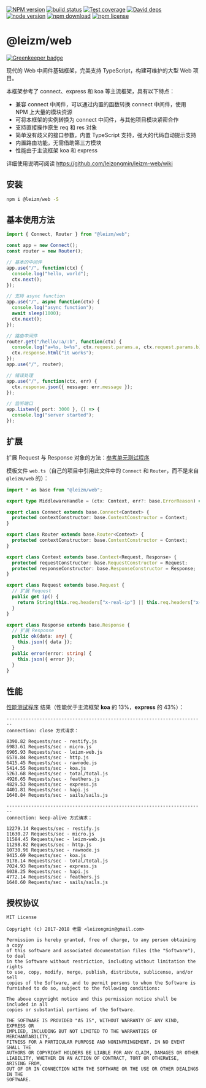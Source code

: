 [![NPM version][npm-image]][npm-url]
[![build status][travis-image]][travis-url]
[![Test coverage][coveralls-image]][coveralls-url]
[![David deps][david-image]][david-url]
[![node version][node-image]][node-url]
[![npm download][download-image]][download-url]
[![npm license][license-image]][download-url]

[npm-image]: https://img.shields.io/npm/v/@leizm/web.svg?style=flat-square
[npm-url]: https://npmjs.org/package/@leizm/web
[travis-image]: https://img.shields.io/travis/leizongmin/leizm-web.svg?style=flat-square
[travis-url]: https://travis-ci.org/leizongmin/leizm-web
[coveralls-image]: https://img.shields.io/coveralls/leizongmin/leizm-web.svg?style=flat-square
[coveralls-url]: https://coveralls.io/r/leizongmin/leizm-web?branch=master
[david-image]: https://img.shields.io/david/leizongmin/leizm-web.svg?style=flat-square
[david-url]: https://david-dm.org/leizongmin/leizm-web
[node-image]: https://img.shields.io/badge/node.js-%3E=_8.9-green.svg?style=flat-square
[node-url]: http://nodejs.org/download/
[download-image]: https://img.shields.io/npm/dm/@leizm/web.svg?style=flat-square
[download-url]: https://npmjs.org/package/@leizm/web
[license-image]: https://img.shields.io/npm/l/@leizm/web.svg

# @leizm/web

[![Greenkeeper badge](https://badges.greenkeeper.io/leizongmin/leizm-web.svg)](https://greenkeeper.io/)

现代的 Web 中间件基础框架，完美支持 TypeScript，构建可维护的大型 Web 项目。

本框架参考了 connect、express 和 koa 等主流框架，具有以下特点：

* 兼容 connect 中间件，可以通过内置的函数转换 connect 中间件，使用 NPM 上大量的模块资源
* 可将本框架的实例转换为 connect 中间件，与其他项目模块紧密合作
* 支持直接操作原生 req 和 res 对象
* 简单没有歧义的接口参数，内置 TypeScript 支持，强大的代码自动提示支持
* 内置路由功能，无需借助第三方模块
* 性能由于主流框架 koa 和 express

详细使用说明可阅读 https://github.com/leizongmin/leizm-web/wiki

## 安装

```bash
npm i @leizm/web -S
```

## 基本使用方法

```typescript
import { Connect, Router } from "@leizm/web";

const app = new Connect();
const router = new Router();

// 基本的中间件
app.use("/", function(ctx) {
  console.log("hello, world");
  ctx.next();
});

// 支持 async function
app.use("/", async function(ctx) {
  console.log("async function");
  await sleep(1000);
  ctx.next();
});

// 路由中间件
router.get("/hello/:a/:b", function(ctx) {
  console.log("a=%s, b=%s", ctx.request.params.a, ctx.request.params.b);
  ctx.response.html("it works");
});
app.use("/", router);

// 错误处理
app.use("/", function(ctx, err) {
  ctx.response.json({ message: err.message });
});

// 监听端口
app.listen({ port: 3000 }, () => {
  console.log("server started");
});
```

## 扩展

扩展 Request 与 Response 对象的方法：[参考单元测试程序](https://github.com/leizongmin/leizm-web/blob/master/src/test/extends.test.ts)

模板文件 `web.ts`（自己的项目中引用此文件中的 `Connect` 和 `Router`，而不是来自 `@leizm/web` 的）：

```typescript
import * as base from "@leizm/web";

export type MiddlewareHandle = (ctx: Context, err?: base.ErrorReason) => Promise<void> | void;

export class Connect extends base.Connect<Context> {
  protected contextConstructor: base.ContextConstructor = Context;
}

export class Router extends base.Router<Context> {
  protected contextConstructor: base.ContextConstructor = Context;
}

export class Context extends base.Context<Request, Response> {
  protected requestConstructor: base.RequestConstructor = Request;
  protected responseConstructor: base.ResponseConstructor = Response;
}

export class Request extends base.Request {
  // 扩展 Request
  public get ip() {
    return String(this.req.headers["x-real-ip"] || this.req.headers["x-forwarded-for"] || this.req.socket.remoteAddress);
  }
}

export class Response extends base.Response {
  // 扩展 Response
  public ok(data: any) {
    this.json({ data });
  }
  public error(error: string) {
    this.json({ error });
  }
}
```

## 性能

[性能测试程序](https://github.com/leizongmin/leizm-web-benchmark) 结果（性能优于主流框架 **koa** 的 13%，**express** 的 43%）：

```text
------------------------------------------------------------------------
connection: close 方式请求：

8390.82 Requests/sec - restify.js
6983.61 Requests/sec - micro.js
6905.93 Requests/sec - leizm-web.js
6578.84 Requests/sec - http.js
6415.45 Requests/sec - rawnode.js
5414.55 Requests/sec - koa.js
5263.68 Requests/sec - total/total.js
4926.65 Requests/sec - feathers.js
4829.53 Requests/sec - express.js
4401.81 Requests/sec - hapi.js
1640.84 Requests/sec - sails/sails.js

------------------------------------------------------------------------
connection: keep-alive 方式请求：

12279.14 Requests/sec - restify.js
11630.27 Requests/sec - micro.js
11584.45 Requests/sec - leizm-web.js
11298.82 Requests/sec - http.js
10730.96 Requests/sec - rawnode.js
9415.69 Requests/sec - koa.js
9178.14 Requests/sec - total/total.js
7024.93 Requests/sec - express.js
6038.25 Requests/sec - hapi.js
4772.14 Requests/sec - feathers.js
1640.60 Requests/sec - sails/sails.js
```

## 授权协议

```text
MIT License

Copyright (c) 2017-2018 老雷 <leizongmin@gmail.com>

Permission is hereby granted, free of charge, to any person obtaining a copy
of this software and associated documentation files (the "Software"), to deal
in the Software without restriction, including without limitation the rights
to use, copy, modify, merge, publish, distribute, sublicense, and/or sell
copies of the Software, and to permit persons to whom the Software is
furnished to do so, subject to the following conditions:

The above copyright notice and this permission notice shall be included in all
copies or substantial portions of the Software.

THE SOFTWARE IS PROVIDED "AS IS", WITHOUT WARRANTY OF ANY KIND, EXPRESS OR
IMPLIED, INCLUDING BUT NOT LIMITED TO THE WARRANTIES OF MERCHANTABILITY,
FITNESS FOR A PARTICULAR PURPOSE AND NONINFRINGEMENT. IN NO EVENT SHALL THE
AUTHORS OR COPYRIGHT HOLDERS BE LIABLE FOR ANY CLAIM, DAMAGES OR OTHER
LIABILITY, WHETHER IN AN ACTION OF CONTRACT, TORT OR OTHERWISE, ARISING FROM,
OUT OF OR IN CONNECTION WITH THE SOFTWARE OR THE USE OR OTHER DEALINGS IN THE
SOFTWARE.
```
